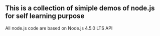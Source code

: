 ## This is a collection of simiple demos of node.js for self learning purpose
All node.js code are based on Node.js 4.5.0 LTS API
